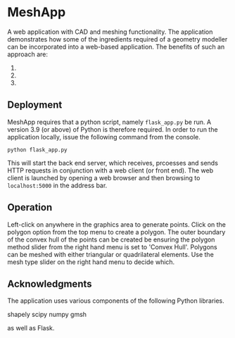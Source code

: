 # MeshApp
A web application with CAD and meshing functionality.
The application demonstrates how some of the ingredients required of a geometry modeller can be incorporated into a web-based application. 
The benefits of such an approach are:

1.
2.
3.

## Deployment

MeshApp requires that a python script, namely ```flask_app.py``` be run. A version 3.9 (or above) of Python is therefore required.
In order to run the application locally, issue the following command from the console.

```python flask_app.py```

This will start the back end server, which receives, prcoesses and sends HTTP requests in conjunction with a web client (or front end). 
The web client is launched by opening a web browser and then browsing to ```localhost:5000``` in the address bar.


## Operation

Left-click on anywhere in the graphics area to generate points.
Click on the polygon option from the top menu to create a polygon. The outer boundary of the convex hull of the points can be created be ensuring 
the polygon method slider from the right hand menu is set to 'Convex Hull'.
Polygons can be meshed with either triangular or quadrilateral elements. Use the mesh type slider on the right hand menu to decide which.

## Acknowledgments

The application uses various components of the following Python libraries.

shapely
scipy
numpy
gmsh

as well as Flask.
